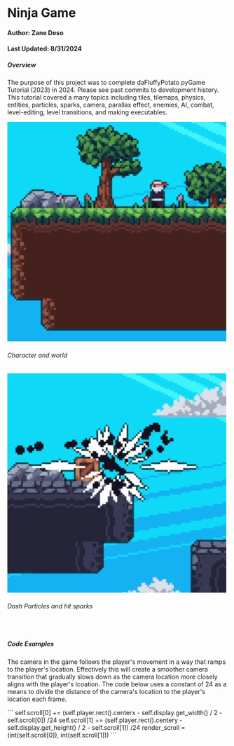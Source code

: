# Ninja Game

<h4> Author: Zane Deso </h4>
<h4> Last Updated: 8/31/2024 </h4>


<h5> Overview </h5>
    <p>
    The purpose of this project was to complete daFluffyPotato pyGame Tutorial (2023) in 2024. Please see past commits to development history. This tutorial covered a many topics including tiles, tilemaps, physics, entities, particles, sparks, camera, parallax effect, enemies, AI, combat, level-editing, level transitions, and making executables.
    </p>

<img src="Game_Screenshot_002.jpg">
<h6> Character and world </h6>


<img src="Game_Screenshot_001.jpg">
<h6> Dash Particles and hit sparks </h6>
<br>

<h5> Code Examples </h5>
    <p>
    The camera in the game follows the player's movement in a way that ramps to the player's location. Effectively this will create a smoother camera transition that gradually slows down as the camera location more closely aligns with the player's lcoation. The code below uses a constant of 24 as a means to divide the distance of the camera's location to the player's location each frame.
    </p>
    ```
    self.scroll[0] += (self.player.rect().centerx - self.display.get_width() / 2 - self.scroll[0]) /24
    self.scroll[1] += (self.player.rect().centery - self.display.get_height() / 2 - self.scroll[1]) /24
    render_scroll = (int(self.scroll[0]), int(self.scroll[1]))
    ```